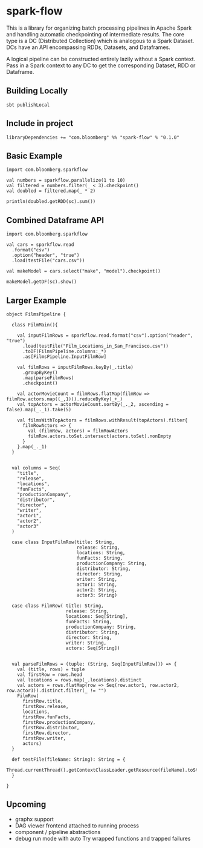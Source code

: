 # spark-flow

This is a library for organizing batch processing pipelines in Apache Spark and handling automatic checkpointing of intermediate results. The core type is a DC (Distributed Collection) which is analogous to a Spark Dataset. DCs have an API encompassing RDDs, Datasets, and Dataframes.

A logical pipeline can be constructed entirely lazily without a Spark context. Pass in a Spark context to any DC to get the corresponding Dataset, RDD or Dataframe.

## Building Locally
    sbt publishLocal

## Include in project
    libraryDependencies += "com.bloomberg" %% "spark-flow" % "0.1.0"

## Basic Example
    
    import com.bloomberg.sparkflow
    
    val numbers = sparkflow.parallelize(1 to 10)
    val filtered = numbers.filter(_ < 3).checkpoint()
    val doubled = filtered.map(_ * 2)
    
    println(doubled.getRDD(sc).sum())
    
## Combined Dataframe API
    import com.bloomberg.sparkflow
    
    val cars = sparkflow.read
      .format("csv")
      .option("header", "true")
      .load(testFile("cars.csv"))

    val makeModel = cars.select("make", "model").checkpoint()
    
    makeModel.getDF(sc).show()
    
## Larger Example

    object FilmsPipeline {
  
      class FilmMain(){
  
        val inputFilmRows = sparkflow.read.format("csv").option("header", "true")
          .load(testFile("Film_Locations_in_San_Francisco.csv"))
          .toDF(FilmsPipeline.columns:_*)
          .as[FilmsPipeline.InputFilmRow]
  
        val filmRows = inputFilmRows.keyBy(_.title)
          .groupByKey()
          .map(parseFilmRows)
          .checkpoint()
  
        val actorMovieCount = filmRows.flatMap(filmRow => filmRow.actors.map((_,1))).reduceByKey(_+_)
        val topActors = actorMovieCount.sortBy(_._2, ascending = false).map(_._1).take(5)
  
        val filmsWithTopActors = filmRows.withResult(topActors).filter{
          filmRowActors => {
            val (filmRow, actors) = filmRowActors
            filmRow.actors.toSet.intersect(actors.toSet).nonEmpty
          }
        }.map(_._1)
      }
  
  
      val columns = Seq(
        "title",
        "release",
        "locations",
        "funFacts",
        "productionCompany",
        "distributor",
        "director",
        "writer",
        "actor1",
        "actor2",
        "actor3"
      )
  
      case class InputFilmRow(title: String,
                              release: String,
                              locations: String,
                              funFacts: String,
                              productionCompany: String,
                              distributor: String,
                              director: String,
                              writer: String,
                              actor1: String,
                              actor2: String,
                              actor3: String)
  
      case class FilmRow( title: String,
                          release: String,
                          locations: Seq[String],
                          funFacts: String,
                          productionCompany: String,
                          distributor: String,
                          director: String,
                          writer: String,
                          actors: Seq[String])
  
  
      val parseFilmRows = (tuple: (String, Seq[InputFilmRow])) => {
        val (title, rows) = tuple
        val firstRow = rows.head
        val locations = rows.map(_.locations).distinct
        val actors = rows.flatMap(row => Seq(row.actor1, row.actor2, row.actor3)).distinct.filter(_ != "")
        FilmRow(
          firstRow.title,
          firstRow.release,
          locations,
          firstRow.funFacts,
          firstRow.productionCompany,
          firstRow.distributor,
          firstRow.director,
          firstRow.writer,
          actors)
      }
  
      def testFile(fileName: String): String = {
        Thread.currentThread().getContextClassLoader.getResource(fileName).toString
      }
  
    }



## Upcoming
* graphx support
* DAG viewer frontend attached to running process
* component / pipeline abstractions
* debug run mode with auto Try wrapped functions and trapped failures

